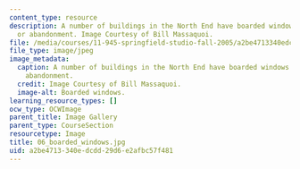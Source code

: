 ```yaml
---
content_type: resource
description: A number of buildings in the North End have boarded windows from fire
  or abandonment. Image Courtesy of Bill Massaquoi.
file: /media/courses/11-945-springfield-studio-fall-2005/a2be4713340edcdd29d6e2afbc57f481_06_boarded_windows.jpg
file_type: image/jpeg
image_metadata:
  caption: A number of buildings in the North End have boarded windows from fire or
    abandonment.
  credit: Image Courtesy of Bill Massaquoi.
  image-alt: Boarded windows.
learning_resource_types: []
ocw_type: OCWImage
parent_title: Image Gallery
parent_type: CourseSection
resourcetype: Image
title: 06_boarded_windows.jpg
uid: a2be4713-340e-dcdd-29d6-e2afbc57f481
---
```

